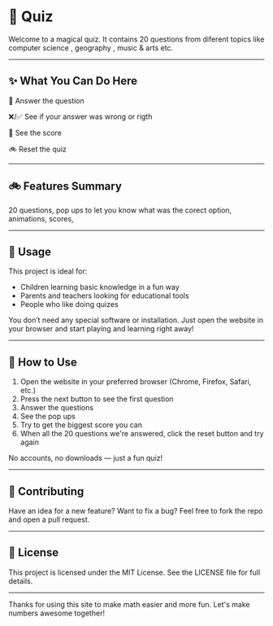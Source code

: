 # 📎 Quiz

Welcome to a magical quiz. It contains 20 questions from diferent topics like computer science , geography , music & arts etc.

---

## ✨ What You Can Do Here

🤔 Answer the question

❌/✅ See if your answer was wrong or rigth

💯 See the score 

🚲 Reset the quiz

---

## 🚲 Features Summary

20 questions,
pop ups to let you know what was the corect option,
animations,
scores,

---

## 🦆 Usage

This project is ideal for:

- Children learning basic knowledge in a fun way  
- Parents and teachers looking for educational tools  
- People who like doing quizes

You don’t need any special software or installation. Just open the website in your browser and start playing and learning right away!

---

## 🌛 How to Use

1. Open the website in your preferred browser (Chrome, Firefox, Safari, etc.)
2. Press the next button to see the first question
3. Answer the questions
4. See the pop ups
5. Try to get the biggest score you can
6. When all the 20 questions we're answered, click the reset button and try again

No accounts, no downloads — just a fun quiz!

---

## 🤝 Contributing

Have an idea for a new feature? Want to fix a bug? Feel free to fork the repo and open a pull request.

---

## 🎥 License

This project is licensed under the MIT License. See the LICENSE file for full details.

---

Thanks for using this site to make math easier and more fun. Let's make numbers awesome together!
